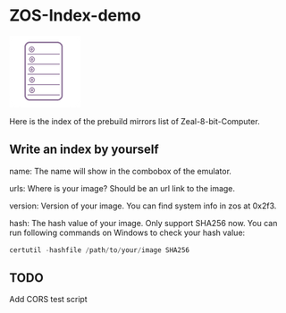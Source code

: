 # ZOS-Index-demo

[![Logo](./assets/img/logo1_small.png "Logo")](file:///C:/Users/AdminJason/Desktop/ZOW/Zeal-8-bit/ZOS-Index-demo/assets/img/logo1.png)

Here is the index of the prebuild mirrors list of Zeal-8-bit-Computer.

## Write an index by yourself

name: The name will show in the combobox of the emulator.

urls: Where is your image? Should be an url link to the image.

version: Version of your image. You can find system info in zos at 0x2f3.

hash: The hash value of your image. Only support SHA256 now. You can run following commands on Windows to check your hash value:

```powershell
certutil -hashfile /path/to/your/image SHA256
```

## TODO

Add CORS test script
